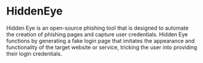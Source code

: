 # HiddenEye
Hidden Eye is an open-source phishing tool that is designed to automate the creation of phishing pages and capture user credentials. Hidden Eye functions by generating a fake login page that imitates the appearance and functionality of the target website or service, tricking the user into providing their login credentials.
